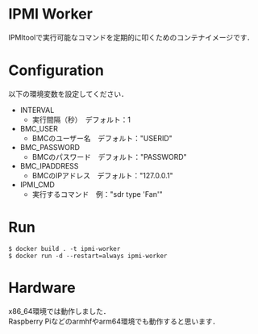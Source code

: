 # IPMI Worker

IPMItoolで実行可能なコマンドを定期的に叩くためのコンテナイメージです．

# Configuration

以下の環境変数を設定してください．
- INTERVAL
    - 実行間隔（秒）　デフォルト：1
- BMC_USER
    - BMCのユーザー名　デフォルト："USERID"
- BMC_PASSWORD
    - BMCのパスワード　デフォルト："PASSWORD"
- BMC_IPADDRESS
    - BMCのIPアドレス　デフォルト："127.0.0.1"
- IPMI_CMD
    - 実行するコマンド　例："sdr type 'Fan'"

# Run
```
$ docker build . -t ipmi-worker
$ docker run -d --restart=always ipmi-worker 
```

# Hardware

x86_64環境では動作しました．  
Raspberry Piなどのarmhfやarm64環境でも動作すると思います．